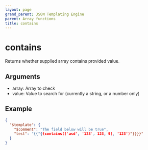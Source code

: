 ```yaml
---
layout: page
grand_parent: JSON Templating Engine
parent: Array functions
title: contains
---
```


# contains

Returns whether supplied array contains provided value.

## Arguments

 - array: Array to check
 - value: Value to search for (currently a string, or a number only)

## Example

```json
{
  "$template": {
    "$comment": "The field below will be true",
    "test": "{{"{{contains(['asd', '123', 123, 9], '123')"}}}}"
  }
}
```
